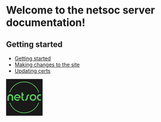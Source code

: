 Welcome to the netsoc server documentation!
=======

Getting started
----------

  * [Getting started](getting-started.md)
  * [Making changes to the site](change-site.md)
  * [Updating certs](update-certs.md)

![](netsoc_logo_100.png)
